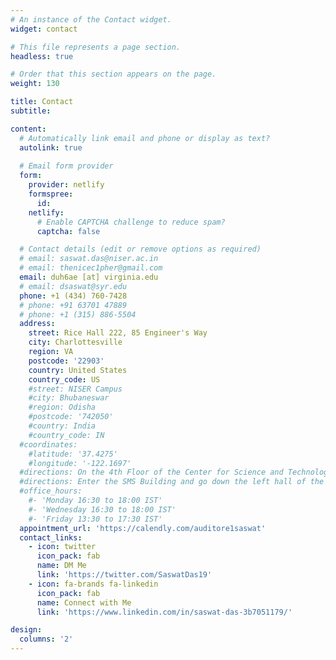 ```yaml
---
# An instance of the Contact widget.
widget: contact

# This file represents a page section.
headless: true

# Order that this section appears on the page.
weight: 130

title: Contact
subtitle:

content:
  # Automatically link email and phone or display as text?
  autolink: true
  
  # Email form provider
  form:
    provider: netlify
    formspree:
      id:
    netlify:
      # Enable CAPTCHA challenge to reduce spam?
      captcha: false

  # Contact details (edit or remove options as required)
  # email: saswat.das@niser.ac.in
  # email: thenicec1pher@gmail.com
  email: duh6ae [at] virginia.edu
  # email: dsaswat@syr.edu
  phone: +1 (434) 760-7428
  # phone: +91 63701 47889
  # phone: +1 (315) 886-5504
  address:
    street: Rice Hall 222, 85 Engineer's Way
    city: Charlottesville
    region: VA
    postcode: '22903'
    country: United States
    country_code: US
    #street: NISER Campus
    #city: Bhubaneswar
    #region: Odisha
    #postcode: '742050'
    #country: India
    #country_code: IN
  #coordinates:
    #latitude: '37.4275'
    #longitude: '-122.1697'
  #directions: On the 4th Floor of the Center for Science and Technology, adjacent to the Life Sciences building
  #directions: Enter the SMS Building and go down the left hall of the ground floor.
  #office_hours:
    #- 'Monday 16:30 to 18:00 IST'
    #- 'Wednesday 16:30 to 18:00 IST'
    #- 'Friday 13:30 to 17:30 IST'
  appointment_url: 'https://calendly.com/auditore1saswat'
  contact_links:
    - icon: twitter
      icon_pack: fab
      name: DM Me
      link: 'https://twitter.com/SaswatDas19'
    - icon: fa-brands fa-linkedin
      icon_pack: fab
      name: Connect with Me
      link: 'https://www.linkedin.com/in/saswat-das-3b7051179/'

design:
  columns: '2'
---
```

